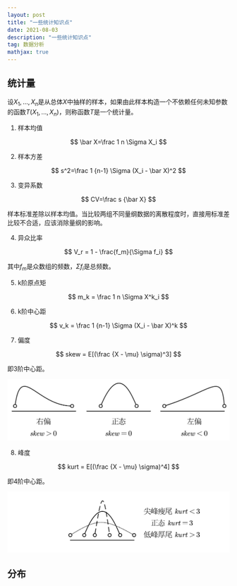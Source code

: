 ```yaml
---
layout: post
title: "一些统计知识点"
date: 2021-08-03
description: "一些统计知识点"
tag: 数据分析
mathjax: true
---
```


## 统计量

设$X{}_{1}, ..., X{}_{n}$是从总体$X$中抽样的样本，如果由此样本构造一个不依赖任何未知参数的函数$T(X{}_{1}, ..., X{}_{n})$，则称函数$T$是一个统计量。

1. 样本均值

$$
\bar X=\frac 1 n \Sigma X_i
$$

2. 样本方差

$$
s^2=\frac 1 {n-1} \Sigma (X_i - \bar X)^2
$$

3. 变异系数

$$
CV=\frac s {\bar X}
$$

样本标准差除以样本均值。当比较两组不同量纲数据的离散程度时，直接用标准差比较不合适，应该消除量纲的影响。

4. 异众比率

$$
V_r = 1 - \frac{f_m}{\Sigma f_i}
$$

其中$f_m$是众数组的频数，$\Sigma f_i$是总频数。

5. k阶原点矩

$$
m_k = \frac 1 n \Sigma X^k_i
$$

6. k阶中心距

$$
v_k = \frac 1 {n-1} \Sigma (X_i - \bar X)^k
$$

7. 偏度

$$
skew = E[(\frac {X - \mu} \sigma)^3]
$$

即3阶中心距。

![](/assets/2021-08-03-statistical-theory-1.png)

8. 峰度

$$
kurt = E[(\frac {X - \mu} \sigma)^4]
$$

即4阶中心距。

![](/assets/2021-08-03-statistical-theory-2.png)

## 分布

